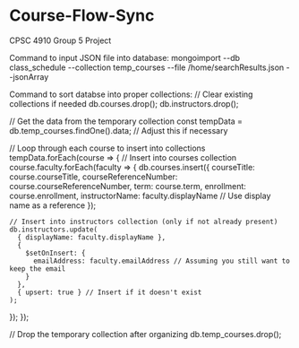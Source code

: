# Course-Flow-Sync
CPSC 4910 Group 5 Project

Command to input JSON file into database:
mongoimport --db class_schedule --collection temp_courses --file /home/searchResults.json --jsonArray

Command to sort databse into proper collections:
// Clear existing collections if needed
db.courses.drop();
db.instructors.drop();

// Get the data from the temporary collection
const tempData = db.temp_courses.findOne().data; // Adjust this if necessary

// Loop through each course to insert into collections
tempData.forEach(course => {
  // Insert into courses collection
  course.faculty.forEach(faculty => {
    db.courses.insert({
      courseTitle: course.courseTitle,
      courseReferenceNumber: course.courseReferenceNumber,
      term: course.term,
      enrollment: course.enrollment,
      instructorName: faculty.displayName  // Use display name as a reference
    });

    // Insert into instructors collection (only if not already present)
    db.instructors.update(
      { displayName: faculty.displayName },
      {
        $setOnInsert: {
          emailAddress: faculty.emailAddress // Assuming you still want to keep the email
        }
      },
      { upsert: true } // Insert if it doesn't exist
    );
  });
});

// Drop the temporary collection after organizing
db.temp_courses.drop();
